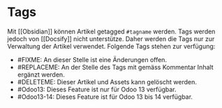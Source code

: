 # Tags
Mit [[Obsidian]] können Artikel getagged `#tagname` werden. Tags werden jedoch von [[Docsify]] nicht unterstütze. Daher werden die Tags nur zur Verwaltung der Artikel verwendet. Folgende Tags stehen zur verfügung:

* #FIXME: An dieser Stelle ist eine Änderungen offen.
* #REPLACEME: An der Stelle des Tags mit gemäss Kommentar Inhalt ergänzt werden.
* #DELETEME: Dieser Artikel und Assets kann gelöscht werden.
* #Odoo13: Dieses Feature ist nur für Odoo 13 verfügbar.
* #Odoo13-14: Dieses Feature ist für Odoo 13 bis 14 verfügbar.